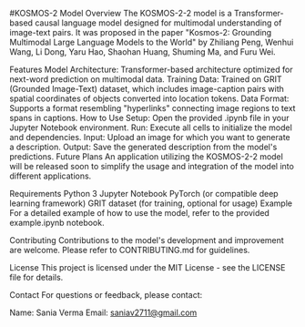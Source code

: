 #KOSMOS-2 Model
Overview
The KOSMOS-2-2 model is a Transformer-based causal language model designed for multimodal understanding of image-text pairs. It was proposed in the paper "Kosmos-2: Grounding Multimodal Large Language Models to the World" by Zhiliang Peng, Wenhui Wang, Li Dong, Yaru Hao, Shaohan Huang, Shuming Ma, and Furu Wei.

Features
Model Architecture: Transformer-based architecture optimized for next-word prediction on multimodal data.
Training Data: Trained on GRIT (Grounded Image-Text) dataset, which includes image-caption pairs with spatial coordinates of objects converted into location tokens.
Data Format: Supports a format resembling "hyperlinks" connecting image regions to text spans in captions.
How to Use
Setup: Open the provided .ipynb file in your Jupyter Notebook environment.
Run: Execute all cells to initialize the model and dependencies.
Input: Upload an image for which you want to generate a description.
Output: Save the generated description from the model's predictions.
Future Plans
An application utilizing the KOSMOS-2-2 model will be released soon to simplify the usage and integration of the model into different applications.

Requirements
Python 3
Jupyter Notebook
PyTorch (or compatible deep learning framework)
GRIT dataset (for training, optional for usage)
Example
For a detailed example of how to use the model, refer to the provided example.ipynb notebook.

Contributing
Contributions to the model's development and improvement are welcome. Please refer to CONTRIBUTING.md for guidelines.

License
This project is licensed under the MIT License - see the LICENSE file for details.

Contact
For questions or feedback, please contact:

Name: Sania Verma
Email: saniav2711@gmail.com
